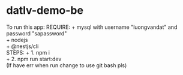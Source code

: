 # datlv-demo-be

To run this app:
  REQUIRE:
    + mysql with username "luongvandat" and password "sapassword" <br/>
    + nodejs <br/>
    + @nestjs/cli <br/>
  STEPS:
    + 1. npm i <br/>
    + 2. npm run start:dev <nr/>
    <br>
(If have err when run change to use git bash pls)